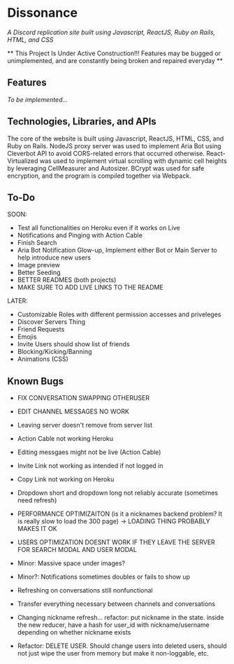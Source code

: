 # Dissonance
_A Discord replication site built using Javascript, ReactJS, Ruby on Rails, HTML, and CSS_

** This Project Is Under Active Construction!!! Features may be bugged or unimplemented, and are constantly being broken and repaired everyday **

## Features

_To be implemented..._

## Technologies, Libraries, and APIs
The core of the website is built using Javascript, ReactJS, HTML, CSS, and Ruby on Rails. NodeJS proxy server was used to implement Aria Bot using Cleverbot API to avoid CORS-related errors that occurred otherwise. React-Virtualized was used to implement virtual scrolling with dynamic cell heights by leveraging CellMeasurer and Autosizer. BCrypt was used for safe encryption, and the program is compiled together via Webpack.

## To-Do

SOON:
- Test all functionalities on Heroku even if it works on Live
- Notifications and Pinging with Action Cable
- Finish Search 
- Aria Bot Notification Glow-up, Implement either Bot or Main Server to help introduce new users 
- Image preview
- Better Seeding
- BETTER READMES (both projects)
- MAKE SURE TO ADD LIVE LINKS TO THE README

LATER:
- Customizable Roles with different permission accesses and priveleges
- Discover Servers Thing
- Friend Requests
- Emojis
- Invite Users should show list of friends
- Blocking/Kicking/Banning
- Animations (CSS)


## Known Bugs 

- FIX CONVERSATION SWAPPING OTHERUSER 
- EDIT CHANNEL MESSAGES NO WORK
- Leaving server doesn't remove from server list
- Action Cable not working Heroku
- Editing messgaes might not be live (Action Cable)
- Invite Link not working as intended if not logged in
- Copy Link not working on Heroku
- Dropdown short and dropdown long not reliably accurate (sometimes need refresh) 
- PERFORMANCE OPTIMIZAITON (is it a nicknames backend problem? It is really slow to load the 300 page) -> LOADING THING PROBABLY MAKES IT OK
- USERS OPTIMIZATION DOESNT WORK IF THEY LEAVE THE SERVER FOR SEARCH MODAL AND USER MODAL
- Minor: Massive space under images?
- Minor?: Notifications sometimes doubles or fails to show up

- Refreshing on conversations still nonfunctional
- Transfer everything necessary between channels and conversations
- Changing nickname refresh... refactor: put nickname in the state. inside the new reducer, have a hash for user_id with nickname/username depending on whether nickname exists
- Refactor: DELETE USER. Should change users into deleted users, should not just wipe the user from memory but make it non-loggable, etc.